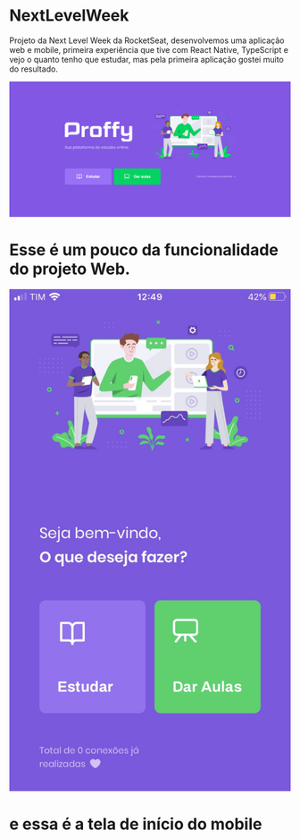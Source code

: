# NextLevelWeek
Projeto da Next Level Week da RocketSeat, desenvolvemos uma aplicação web e mobile, primeira experiência que tive com React Native, TypeScript e vejo o quanto tenho que estudar, mas pela primeira aplicação gostei muito do resultado.


![gif proffy](https://github.com/AyrtonCosta/NextLevelWeek/blob/master/proffy.gif)

# Esse é um pouco da funcionalidade do projeto Web.

![mobilepicture](mobile1.jpg)

# e essa é a tela de início do mobile
